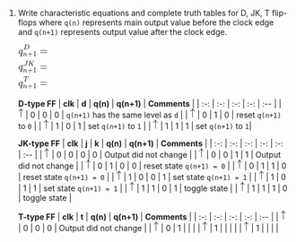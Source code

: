 1. Write characteristic equations and complete truth tables for D, JK, T flip-flops where `q(n)` represents main output value before the clock edge and `q(n+1)` represents output value after the clock edge.

   ![Characteristic equations](images/eq_flip_flops.png)
   <!--
   https://editor.codecogs.com/
   \begin{align*}
       q_{n+1}^D =&~D \\
       q_{n+1}^{JK} =& \\
       q_{n+1}^T =& \\
   \end{align*}
   -->

   **D-type FF**
   | **clk** | **d** | **q(n)** | **q(n+1)** | **Comments** |
   | :-: | :-: | :-: | :-: | :-- |
   | ![rising](images/eq_uparrow.png) | 0 | 0 | 0 | `q(n+1)` has the same level as `d` |
   | ![rising](images/eq_uparrow.png) | 0 | 1 | 0 | reset `q(n+1)` to `0`              |
   | ![rising](images/eq_uparrow.png) | 1 | 0 | 1 | set `q(n+1)` to `1` |
   | ![rising](images/eq_uparrow.png) | 1 | 1 | 1 | set `q(n+1)` to `1`|

   **JK-type FF**
   | **clk** | **j** | **k** | **q(n)** | **q(n+1)** | **Comments** |
   | :-: | :-: | :-: | :-: | :-: | :-- |
   | ![rising](images/eq_uparrow.png) | 0 | 0 | 0 | 0 | Output did not change |
   | ![rising](images/eq_uparrow.png) | 0 | 0 | 1 | 1 | Output did not change |
   | ![rising](images/eq_uparrow.png) | 0 | 1 | 0 | 0 | reset state `q(n+1) = 0` |
   | ![rising](images/eq_uparrow.png) | 0 | 1 | 1 | 0 | reset state `q(n+1) = 0` |
   | ![rising](images/eq_uparrow.png) | 1 | 0 | 0 | 1 | set state `q(n+1) = 1` |
   | ![rising](images/eq_uparrow.png) | 1 | 0 | 1 | 1 | set state `q(n+1) = 1` |
   | ![rising](images/eq_uparrow.png) | 1 | 1 | 0 | 1 | toggle state |
   | ![rising](images/eq_uparrow.png) | 1 | 1 | 1 | 0 | toggle state |

   **T-type FF**
   | **clk** | **t** | **q(n)** | **q(n+1)** | **Comments** |
   | :-: | :-: | :-: | :-: | :-- |
   | ![rising](images/eq_uparrow.png) | 0 | 0 | 0 | Output did not change |
   | ![rising](images/eq_uparrow.png) | 0 | 1 |  |  |
   | ![rising](images/eq_uparrow.png) | 1 |  |  |  |
   | ![rising](images/eq_uparrow.png) | 1 |  |  |  |

<a name="part1"></a>
